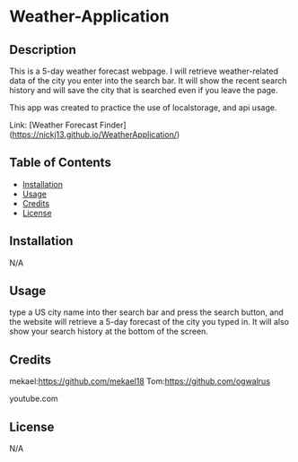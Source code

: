 # Weather-Application

## Description

This is a 5-day weather forecast webpage. I will retrieve weather-related data of the city you enter into the search bar. It will show the recent search history and will save the city that is searched even if you leave the page.

This app was created to practice the use of localstorage, and api usage. 

Link: [Weather Forecast Finder] (https://nickj13.github.io/WeatherApplication/)

## Table of Contents

- [Installation](#installation)
- [Usage](#usage)
- [Credits](#credits)
- [License](#license)

## Installation

N/A

## Usage
type a US city name into ther search bar and press the search button, and the website will retrieve a 5-day forecast of the city you typed in. It will also show your search history at the bottom of the screen.

## Credits
mekael:https://github.com/mekael18
Tom:https://github.com/ogwalrus

youtube.com

## License

N/A